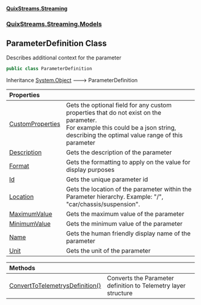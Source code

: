 #### [QuixStreams.Streaming](index.md 'index')
### [QuixStreams.Streaming.Models](QuixStreams.Streaming.Models.md 'QuixStreams.Streaming.Models')

## ParameterDefinition Class

Describes additional context for the parameter

```csharp
public class ParameterDefinition
```

Inheritance [System.Object](https://docs.microsoft.com/en-us/dotnet/api/System.Object 'System.Object') &#129106; ParameterDefinition

| Properties | |
| :--- | :--- |
| [CustomProperties](ParameterDefinition.CustomProperties.md 'QuixStreams.Streaming.Models.ParameterDefinition.CustomProperties') | Gets the optional field for any custom properties that do not exist on the parameter.<br/>For example this could be a json string, describing the optimal value range of this parameter |
| [Description](ParameterDefinition.Description.md 'QuixStreams.Streaming.Models.ParameterDefinition.Description') | Gets the description of the parameter |
| [Format](ParameterDefinition.Format.md 'QuixStreams.Streaming.Models.ParameterDefinition.Format') | Gets the formatting to apply on the value for display purposes |
| [Id](ParameterDefinition.Id.md 'QuixStreams.Streaming.Models.ParameterDefinition.Id') | Gets the unique parameter id |
| [Location](ParameterDefinition.Location.md 'QuixStreams.Streaming.Models.ParameterDefinition.Location') | Gets the location of the parameter within the Parameter hierarchy. Example: "/", "car/chassis/suspension". |
| [MaximumValue](ParameterDefinition.MaximumValue.md 'QuixStreams.Streaming.Models.ParameterDefinition.MaximumValue') | Gets the maximum value of the parameter |
| [MinimumValue](ParameterDefinition.MinimumValue.md 'QuixStreams.Streaming.Models.ParameterDefinition.MinimumValue') | Gets the minimum value of the parameter |
| [Name](ParameterDefinition.Name.md 'QuixStreams.Streaming.Models.ParameterDefinition.Name') | Gets the human friendly display name of the parameter |
| [Unit](ParameterDefinition.Unit.md 'QuixStreams.Streaming.Models.ParameterDefinition.Unit') | Gets the unit of the parameter |

| Methods | |
| :--- | :--- |
| [ConvertToTelemetrysDefinition()](ParameterDefinition.ConvertToTelemetrysDefinition().md 'QuixStreams.Streaming.Models.ParameterDefinition.ConvertToTelemetrysDefinition()') | Converts the Parameter definition to Telemetry layer structure |
